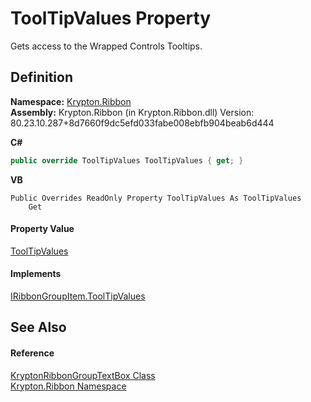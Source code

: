 # ToolTipValues Property


Gets access to the Wrapped Controls Tooltips.



## Definition
**Namespace:** <a href="1e9bc734-cff9-e9b8-f013-94cdac669794.md">Krypton.Ribbon</a>  
**Assembly:** Krypton.Ribbon (in Krypton.Ribbon.dll) Version: 80.23.10.287+8d7660f9dc5efd033fabe008ebfb904beab6d444

**C#**
``` C#
public override ToolTipValues ToolTipValues { get; }
```
**VB**
``` VB
Public Overrides ReadOnly Property ToolTipValues As ToolTipValues
	Get
```



#### Property Value
<a href="84b4469f-b28c-acb3-3436-ed4de441d8b4.md">ToolTipValues</a>

#### Implements
<a href="402a3ad2-4810-1e99-d147-d1521f847b92.md">IRibbonGroupItem.ToolTipValues</a>  


## See Also


#### Reference
<a href="0d8743d6-75d6-91aa-20dc-fecd0c417bc0.md">KryptonRibbonGroupTextBox Class</a>  
<a href="1e9bc734-cff9-e9b8-f013-94cdac669794.md">Krypton.Ribbon Namespace</a>  
